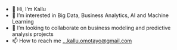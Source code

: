 - 👋 Hi, I’m Kallu
- 👀 I’m interested in Big Data, Business Analytics, AI and Machine Learning
- 💞️ I’m looking to collaborate on business modeling and predictive analysis projects
- 📫 How to reach me ...kallu.omotayo@gmail.com

<!---
Komot2022/Komot2022 is a ✨ special ✨ repository because its `README.md` (this file) appears on your GitHub profile.
You can click the Preview link to take a look at your changes.
--->
